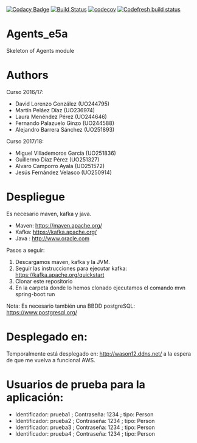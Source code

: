 [![Codacy Badge](https://api.codacy.com/project/badge/Grade/c77c11b6a34b46c4bc6b299e15976f2d)](https://www.codacy.com/app/jelabra/Agents_e5a?utm_source=github.com&amp;utm_medium=referral&amp;utm_content=Arquisoft/Agents_e5a&amp;utm_campaign=Badge_Grade)
[![Build Status](https://travis-ci.org/Arquisoft/Agents_e5a.svg?branch=master)](https://travis-ci.org/Arquisoft/Agents_e5a)
[![codecov](https://codecov.io/gh/Arquisoft/participants1a/branch/master/graph/badge.svg)](https://codecov.io/gh/Arquisoft/Agents_e5a)
[![Codefresh build status]( https://g.codefresh.io/api/badges/build?repoOwner=wason12&repoName=Agents_uo251893&branch=master&pipelineName=Agents_uo251893&accountName=wason12&type=cf-1)]( https://g.codefresh.io/repositories/wason12/Agents_uo251893/builds?filter=trigger:build;branch:master;service:5b2fbdd68ebfe3503b48e85d~Agents_uo251893)


# Agents_e5a

Skeleton of Agents module

# Authors

  Curso 2016/17:

  - David Lorenzo González (UO244795)
  - Martín Peláez Díaz (UO236974)
  - Laura Menéndez Pérez (UO244646)
  - Fernando Palazuelo Ginzo (UO244588)
  - Alejandro Barrera Sánchez (UO251893)

  Curso 2017/18:
  
  - Miguel Villademoros García (UO251836)
  - Guillermo Díaz Pérez (UO251327)
  - Alvaro Camporro Ayala (UO251572)
  - Jesús Fernández Velasco (UO250914)

# Despliegue

Es necesario maven, kafka y java.

- Maven: https://maven.apache.org/
- Kafka: https://kafka.apache.org/
- Java : http://www.oracle.com

Pasos a seguir:

1. Descargamos maven, kafka y la JVM.
2. Seguir las instrucciones para ejecutar kafka: https://kafka.apache.org/quickstart
3. Clonar este repositorio
4. En la carpeta donde lo hemos clonado ejecutamos el comando mvn spring-boot:run

Nota: Es necesario también una BBDD postgreSQL: https://www.postgresql.org/

# Desplegado en:

Temporalmente está desplegado en: http://wason12.ddns.net/ a la espera de que me vuelva a funcional AWS.

# Usuarios de prueba para la aplicación:

- Identificador: prueba1 ; Contraseña: 1234 ; tipo: Person
- Identificador: prueba2 ; Contraseña: 1234 ; tipo: Person
- Identificador: prueba3 ; Contraseña: 1234 ; tipo: Person
- Identificador: prueba4 ; Contraseña: 1234 ; tipo: Person


